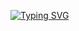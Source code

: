 <a href="https://git.io/typing-svg"><img src="https://readme-typing-svg.demolab.com?font=Fira+Code&pause=1000&color=31F70D&background=FF122F00&random=false&width=435&lines=Enjoy+open+source+by+Muhammad+Zakaryia%F0%9F%A4%AD+" alt="Typing SVG" /></a>
